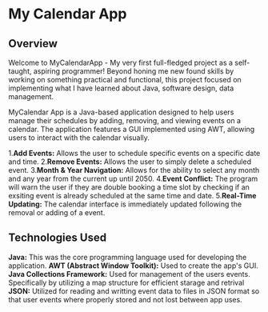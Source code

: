 # My Calendar App

## Overview
Welcome to MyCalendarApp - My very first full-fledged project as a self-taught, aspiring programmer! Beyond honing me new found skills by working on something practical and functional, this project focused on implementing what I have learned about Java, software design, data management.  

MyCalendar App is a Java-based application designed to help users manage their schedules by adding, removing, and viewing events on a calendar. The application features a GUI implemented using AWT, allowing users to interact with the calendar visually.

1.**Add Events:** Allows the user to schedule specific events on a specific date and time.
2.**Remove Events:** Allows the user to simply delete a scheduled event.
3.**Month & Year Navigation:** Allows for the ability to select any month and any year from the current up until 2050.
4.**Event Conflict:** The program will warn the user if they are double booking a time slot by checking if an exsiting event is already scheduled at the same time and date.
5.**Real-Time Updating:** The calendar interface is immediately updated following the removal or adding of a event.

## Technologies Used
**Java:** This was the core programming language used for developing the application.
**AWT (Abstract Window Toolkit):** Used to create the app's GUI.
**Java Collections Framework:** Used for management of the users events. Specifically by utilizing a map structure for efficient starage and retrival
**JSON:** Utilized for reading and writting event data to files in JSON format so that user events where properly stored and not lost between app uses.

